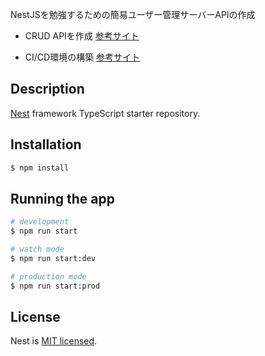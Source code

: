 
NestJSを勉強するための簡易ユーザー管理サーバーAPIの作成

* CRUD APIを作成
[参考サイト](https://qiita.com/hiyasichuka/items/a0d895f3ce80f8adc329)

* CI/CD環境の構築
[参考サイト](https://qiita.com/potato4d/items/cb54785821bbcac2b994)

## Description

[Nest](https://github.com/nestjs/nest) framework TypeScript starter repository.

## Installation

```bash
$ npm install
```

## Running the app

```bash
# development
$ npm run start

# watch mode
$ npm run start:dev

# production mode
$ npm run start:prod
```

## License

Nest is [MIT licensed](LICENSE).
